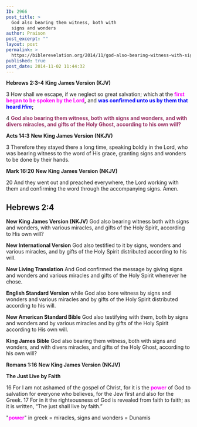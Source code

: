 ```yaml
---
ID: 2966
post_title: >
  God also bearing them witness, both with
  signs and wonders
author: Praison
post_excerpt: ""
layout: post
permalink: >
  https://biblerevelation.org/2014/11/god-also-bearing-witness-with-signs-wonders/
published: true
post_date: 2014-11-02 11:44:32
---
```

<strong>Hebrews 2:3-4</strong>
<strong> King James Version (KJV)</strong>

3 How shall we escape, if we neglect so great salvation; which at the<strong> <span style="color: #ff00ff;">first began to be spoken by the Lord</span>,</strong> and <strong><span style="color: #0000ff;">was confirmed unto us by them that heard <em>Him</em></span>;</strong>

4 <strong><span style="color: #993366;">God also bearing them witness, both with signs and wonders, and with divers miracles, and gifts of the Holy Ghost, according to his own will?</span></strong>

<strong>Acts 14:3</strong>
<strong> New King James Version (NKJV)</strong>

3 Therefore they stayed there a long time, speaking boldly in the Lord, who was bearing witness to the word of His grace, granting signs and wonders to be done by their hands.

<strong>Mark 16:20</strong>
<strong> New King James Version (NKJV)</strong>

20 And they went out and preached everywhere, the Lord working with them and confirming the word through the accompanying signs. Amen.
<h2><strong>Hebrews 2:4</strong></h2>
<strong>New King James Version (NKJV)</strong>
God also bearing witness both with signs and wonders, with various miracles, and gifts of the Holy Spirit, according to His own will?

<strong>New International Version</strong>
God also testified to it by signs, wonders and various miracles, and by gifts of the Holy Spirit distributed according to his will.

<strong>New Living Translation</strong>
And God confirmed the message by giving signs and wonders and various miracles and gifts of the Holy Spirit whenever he chose.

<strong>English Standard Version</strong>
while God also bore witness by signs and wonders and various miracles and by gifts of the Holy Spirit distributed according to his will.

<strong>New American Standard Bible</strong>
God also testifying with them, both by signs and wonders and by various miracles and by gifts of the Holy Spirit according to His own will.

<strong>King James Bible</strong>
God also bearing them witness, both with signs and wonders, and with divers miracles, and gifts of the Holy Ghost, according to his own will?

<strong>Romans 1:16</strong>
<strong> New King James Version (NKJV)</strong>

<strong>The Just Live by Faith</strong>

16 For I am not ashamed of the gospel of Christ, for it is the <span style="color: #ff00ff;"><strong>power</strong></span> of God to salvation for everyone who believes, for the Jew first and also for the Greek.
17 For in it the righteousness of God is revealed from faith to faith; as it is written, “The just shall live by faith.”

"<span style="color: #ff00ff;"><strong>power</strong></span>" in greek = miracles, signs and wonders = Dunamis

&nbsp;